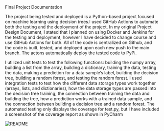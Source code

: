 Final Project Documentation

The project being tested and deployed is a Python-based project focused on machine learning using
decision trees.I used GitHub Actions to automate both the testing and the deployment of the project. In
my original Project Design Document, I stated that I planned on using Docker and Jenkins for the testing
and deployment, however I have decided to change course and use GitHub Actions for both. All of the
code is centralized on Github, and the code is built, tested, and deployed upon each new push to the main
branch. The actons automatically deploy the tested code to PyPi.

I utilized unit tests to test the following functions: building the numpy array, building a list from the array,
building a dictionary, training the data, testing the data, making a prediction for a data sample’s label,
building the decision tree, building a random forest, and testing the random forest. I used integration tests
to test how the different data storage types work together (arrays, lists, and dictionaries), how the data
storage types are passed into the decision tree training, the connection between training the data and
building the tree, how a prediction works with a trained data sample, and the connection between building
a decision tree and a random forest. The automated testing only displays the coverage for test.py, but I
have included a screenshot of the coverage report as shown in PyCharm

![README](https://user-images.githubusercontent.com/80922081/235816639-37d8b556-e686-4de5-8f50-88459d326eaf.png)
